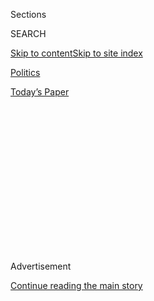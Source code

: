 <div id="app">

<div>

<div>

<div>

<div class="NYTAppHideMasthead css-1q2w90k e1suatyy0">

<div class="section css-ui9rw0 e1suatyy2">

<div class="css-eph4ug er09x8g0">

<div class="css-6n7j50">

</div>

<span class="css-1dv1kvn">Sections</span>

<div class="css-10488qs">

<span class="css-1dv1kvn">SEARCH</span>

</div>

[Skip to content](#site-content)[Skip to site
index](#site-index)

</div>

<div id="masthead-section-label" class="css-1wr3we4 eaxe0e00">

[Politics](https://www.nytimes.com/section/politics)

</div>

<div class="css-10698na e1huz5gh0">

</div>

</div>

<div id="masthead-bar-one" class="section hasLinks css-15hmgas e1csuq9d3">

<div class="css-uqyvli e1csuq9d0">

</div>

<div class="css-1uqjmks e1csuq9d1">

</div>

<div class="css-9e9ivx">

[](https://myaccount.nytimes.com/auth/login?response_type=cookie&client_id=vi)

</div>

<div class="css-1bvtpon e1csuq9d2">

[Today’s
Paper](https://www.nytimes.com/section/todayspaper)

</div>

</div>

</div>

</div>

<div data-aria-hidden="false">

<div id="site-content" data-role="main">

<div>

<div class="css-1aor85t" style="opacity:0.000000001;z-index:-1;visibility:hidden">

<div class="css-1hqnpie">

<div class="css-epjblv">

<span class="css-17xtcya">[Politics](/section/politics)</span><span class="css-x15j1o">|</span><span class="css-fwqvlz">Obama
Pardons James Cartwright, General Who Lied to F.B.I. in Leak
Case</span>

</div>

<div class="css-k008qs">

<div class="css-1iwv8en">

<span class="css-18z7m18"></span>

<div>

</div>

</div>

<span class="css-1n6z4y">https://nyti.ms/2k2iW3H</span>

<div class="css-1705lsu">

<div class="css-4xjgmj">

<div class="css-4skfbu" data-role="toolbar" data-aria-label="Social Media Share buttons, Save button, and Comments Panel with current comment count" data-testid="share-tools">

  - 
  - 
  - 
  - 
    
    <div class="css-6n7j50">
    
    </div>

  - 

</div>

</div>

</div>

</div>

</div>

</div>

<div class="css-13pd83m">

</div>

<div id="top-wrapper" class="css-1sy8kpn">

<div id="top-slug" class="css-l9onyx">

Advertisement

</div>

[Continue reading the main
story](#after-top)

<div class="ad top-wrapper" style="text-align:center;height:100%;display:block;min-height:250px">

<div id="top" class="place-ad" data-position="top" data-size-key="top">

</div>

</div>

<div id="after-top">

</div>

</div>

<div id="sponsor-wrapper" class="css-1hyfx7x">

<div id="sponsor-slug" class="css-19vbshk">

Supported by

</div>

[Continue reading the main
story](#after-sponsor)

<div id="sponsor" class="ad sponsor-wrapper" style="text-align:center;height:100%;display:block">

</div>

<div id="after-sponsor">

</div>

</div>

<div class="css-1vkm6nb ehdk2mb0">

# Obama Pardons James Cartwright, General Who Lied to F.B.I. in Leak Case

</div>

<div class="css-79elbk" data-testid="photoviewer-wrapper">

<div class="css-z3e15g" data-testid="photoviewer-wrapper-hidden">

</div>

<div class="css-1a48zt4 ehw59r15" data-testid="photoviewer-children">

![<span class="css-16f3y1r e13ogyst0" data-aria-hidden="true">James E.
Cartwright, a retired Marine general, arriving at Federal District Court
in Washington in
October.</span><span class="css-cnj6d5 e1z0qqy90" itemprop="copyrightHolder"><span class="css-1ly73wi e1tej78p0">Credit...</span><span><span>Pablo
Martinez Monsivais/Associated
Press</span></span></span>](https://static01.nyt.com/images/2017/01/18/us/18cartwright/11cartwright-articleLarge.jpg?quality=75&auto=webp&disable=upscale)

</div>

</div>

<div class="css-xt80pu e12qa4dv0">

<div class="css-18e8msd">

<div class="css-vp77d3 epjyd6m0">

<div class="css-1baulvz">

By [<span class="css-1baulvz last-byline" itemprop="name">Charlie
Savage</span>](http://www.nytimes.com/by/charlie-savage)

</div>

</div>

  - Jan. 17,
    2017

  - 
    
    <div class="css-4xjgmj">
    
    <div class="css-d8bdto" data-role="toolbar" data-aria-label="Social Media Share buttons, Save button, and Comments Panel with current comment count" data-testid="share-tools">
    
      - 
      - 
      - 
      - 
        
        <div class="css-6n7j50">
        
        </div>
    
      - 
    
    </div>
    
    </div>

</div>

</div>

<div class="section meteredContent css-1r7ky0e" name="articleBody" itemprop="articleBody">

<div class="css-1fanzo5 StoryBodyCompanionColumn">

<div class="css-53u6y8">

WASHINGTON — President Obama on Tuesday pardoned James E. Cartwright, a
retired Marine Corps general and former vice chairman of the Joint
Chiefs of Staff who pleaded guilty to lying to the F.B.I. about his
discussions with reporters about Iran’s nuclear program, saving him from
a possible prison sentence.

General Cartwright, who was a key member of Mr. Obama’s national
security team in his first term and earned a reputation as the
president’s favorite general, pleaded guilty late last year to
misleading investigators looking into the leaking of classified
information about cyberattacks against Iran.

He was [due to be
sentenced](https://www.nytimes.com/2017/01/10/us/politics/leak-iran-james-cartwright.html)
this month. His defense team had asked for a year of probation and 600
hours of community service, but prosecutors had asked the judge
overseeing his case to send him to prison for two years.

Now, the retired general will be spared such punishment.

Both General Cartwright and his lawyer, Gregory Craig, a former White
House counsel to Mr. Obama, thanked the president in statements. “The
president’s decision is wise and just, and it achieves the right
result,” Mr. Craig said. “It allows General Cartwright to continue his
life’s work — to serve, protect and defend the nation he loves. It
allows the nation to continue to benefit from his vast experience and
knowledge.”

</div>

</div>

<div class="css-1fanzo5 StoryBodyCompanionColumn">

<div class="css-53u6y8">

General Cartwright left government in 2011. The leak investigation that
ensnared him began in June 2012, when David E. Sanger, a reporter for
The New York Times, published a book, “Confront and Conceal,” and [an
article in The
Times](http://www.nytimes.com/2012/06/01/world/middleeast/obama-ordered-wave-of-cyberattacks-against-iran.html)
that described Operation Olympic Games, an American-Israeli covert
effort to sabotage Iranian nuclear centrifuges with a computer virus.
F.B.I. agents came to believe that General Cartwright had also been a
source for a February 2012 Newsweek
[article](http://www.newsweek.com/obamas-dangerous-game-iran-65711) that
discussed cyberattacks against Iran.

But when F.B.I. agents interviewed the retired general about the book
and articles, he initially lied about his discussions with the
journalists, according to a government sentencing memo.

The memo said the agents showed the general emails that contradicted his
account, and he passed out and was hospitalized. Several days later,
when the interview resumed, he changed his account of the discussions.

General Cartwright’s defense team has argued that he spoke with the
reporters in order to shape stories they had already reported and to try
to prevent publication of more damaging information. Prosecutors had
cast doubt on that theory, arguing that he did not articulate this
approach when they interviewed him.

</div>

</div>

<div class="css-1fanzo5 StoryBodyCompanionColumn">

<div class="css-53u6y8">

But in a background briefing with reporters, a senior White House
official said Mr. Obama had made his decision in part because of General
Cartwright’s description of his motive, as well as because of a letter
by Mr. Sanger saying that he had already learned about the program
before speaking to the general and that the conversation with the
general informed his thinking about which information to withhold.

In a statement, Mr. Sanger said he was “happy to see that President
Obama has taken this step,” reiterating that he had had “many sources,
from around the world” and that General Cartwright had “showed concern
that information damaging to U.S. interests not be made public.”

Mr. Sanger added: “The Times has frequently said that stories like this
one are critical to helping Americans understand how decisions on vital
national security matters are made. Leak investigations have the effect
of making people less willing to talk, and the result is often a loss
for our democracy.”

In November, General Cartwright agreed to a plea deal to bring an end to
the four-year investigation in which he pleaded guilty to misleading the
F.B.I., but not to the unauthorized disclosure of information. At his
plea hearing, he said that it was “wrong” to have misled the F.B.I. and
that he accepted full responsibility.

“I knew I was not the source of the story, and I didn’t want to be
blamed for the leak,” he said then. “My only goal in talking to the
reporters was to protect American interests and lives; I love my country
and continue to this day to do everything I can to defend it.”

</div>

</div>

</div>

<div>

</div>

<div>

</div>

<div>

</div>

<div>

<div id="bottom-wrapper" class="css-1ede5it">

<div id="bottom-slug" class="css-l9onyx">

Advertisement

</div>

[Continue reading the main
story](#after-bottom)

<div id="bottom" class="ad bottom-wrapper" style="text-align:center;height:100%;display:block;min-height:90px">

</div>

<div id="after-bottom">

</div>

</div>

</div>

</div>

</div>

## Site Index

<div>

</div>

## Site Information Navigation

  - [© <span>2020</span> <span>The New York Times
    Company</span>](https://help.nytimes.com/hc/en-us/articles/115014792127-Copyright-notice)

<!-- end list -->

  - [NYTCo](https://www.nytco.com/)
  - [Contact
    Us](https://help.nytimes.com/hc/en-us/articles/115015385887-Contact-Us)
  - [Work with us](https://www.nytco.com/careers/)
  - [Advertise](https://nytmediakit.com/)
  - [T Brand Studio](http://www.tbrandstudio.com/)
  - [Your Ad
    Choices](https://www.nytimes.com/privacy/cookie-policy#how-do-i-manage-trackers)
  - [Privacy](https://www.nytimes.com/privacy)
  - [Terms of
    Service](https://help.nytimes.com/hc/en-us/articles/115014893428-Terms-of-service)
  - [Terms of
    Sale](https://help.nytimes.com/hc/en-us/articles/115014893968-Terms-of-sale)
  - [Site
    Map](https://spiderbites.nytimes.com)
  - [Help](https://help.nytimes.com/hc/en-us)
  - [Subscriptions](https://www.nytimes.com/subscription?campaignId=37WXW)

</div>

</div>

</div>

</div>
